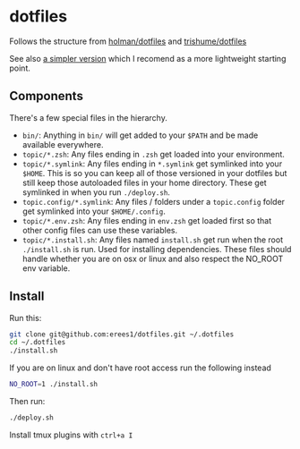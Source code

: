 # dotfiles

Follows the structure from [holman/dotfiles](https://github.com/holman/dotfiles) and [trishume/dotfiles](https://github.com/trishume/dotfiles)

See also [a simpler version](https://github.com/erees1/simple-dotfiles) which I recomend as a more lightweight starting point.

## Components

There's a few special files in the hierarchy.

- `bin/`: Anything in `bin/` will get added to your `$PATH` and be made available everywhere.
- `topic/*.zsh`: Any files ending in `.zsh` get loaded into your environment.
- `topic/*.symlink`: Any files ending in `*.symlink` get symlinked into your `$HOME`. This is so you can keep all of those versioned in your dotfiles but still keep those autoloaded files in your home directory. These get symlinked in when you run  `./deploy.sh`.
- `topic.config/*.symlink`: Any files / folders under a `topic.config` folder get symlinked into your `$HOME/.config`. 
- `topic/*.env.zsh`: Any files ending in `env.zsh` get loaded first so that other config files can use these variables.
- `topic/*.install.sh`: Any files named `install.sh` get run when the root `./install.sh` is run. Used for installing dependencies. These files should handle whether you are on osx or linux and also respect the NO_ROOT env variable.


## Install

Run this:
```bash
git clone git@github.com:erees1/dotfiles.git ~/.dotfiles
cd ~/.dotfiles
./install.sh
```

If you are on linux and don't have root access run the following instead
```bash
NO_ROOT=1 ./install.sh
```

Then run:
```bash
./deploy.sh
```

Install tmux plugins with `ctrl+a I`
